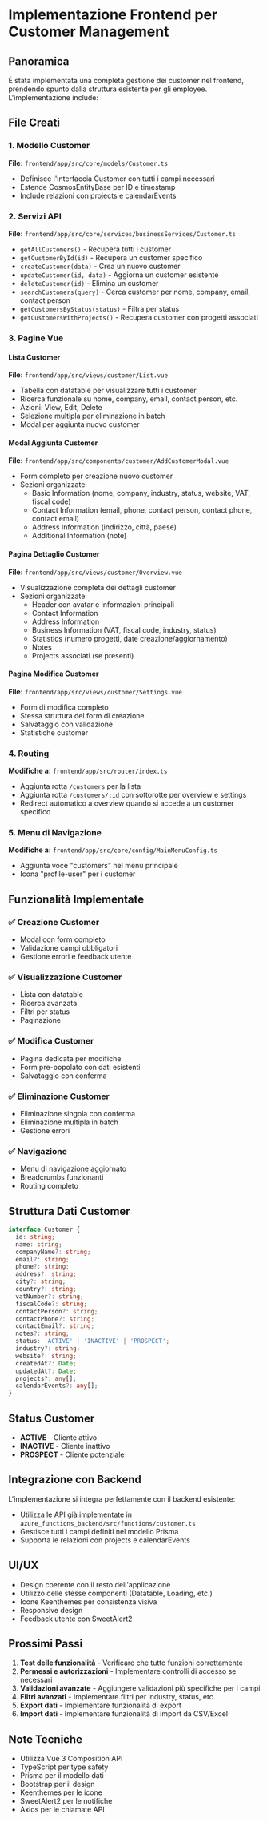 # Implementazione Frontend per Customer Management

## Panoramica

È stata implementata una completa gestione dei customer nel frontend, prendendo spunto dalla struttura esistente per gli employee. L'implementazione include:

## File Creati

### 1. Modello Customer
**File:** `frontend/app/src/core/models/Customer.ts`
- Definisce l'interfaccia Customer con tutti i campi necessari
- Estende CosmosEntityBase per ID e timestamp
- Include relazioni con projects e calendarEvents

### 2. Servizi API
**File:** `frontend/app/src/core/services/businessServices/Customer.ts`
- `getAllCustomers()` - Recupera tutti i customer
- `getCustomerById(id)` - Recupera un customer specifico
- `createCustomer(data)` - Crea un nuovo customer
- `updateCustomer(id, data)` - Aggiorna un customer esistente
- `deleteCustomer(id)` - Elimina un customer
- `searchCustomers(query)` - Cerca customer per nome, company, email, contact person
- `getCustomersByStatus(status)` - Filtra per status
- `getCustomersWithProjects()` - Recupera customer con progetti associati

### 3. Pagine Vue

#### Lista Customer
**File:** `frontend/app/src/views/customer/List.vue`
- Tabella con datatable per visualizzare tutti i customer
- Ricerca funzionale su nome, company, email, contact person, etc.
- Azioni: View, Edit, Delete
- Selezione multipla per eliminazione in batch
- Modal per aggiunta nuovo customer

#### Modal Aggiunta Customer
**File:** `frontend/app/src/components/customer/AddCustomerModal.vue`
- Form completo per creazione nuovo customer
- Sezioni organizzate:
  - Basic Information (nome, company, industry, status, website, VAT, fiscal code)
  - Contact Information (email, phone, contact person, contact phone, contact email)
  - Address Information (indirizzo, città, paese)
  - Additional Information (note)

#### Pagina Dettaglio Customer
**File:** `frontend/app/src/views/customer/Overview.vue`
- Visualizzazione completa dei dettagli customer
- Sezioni organizzate:
  - Header con avatar e informazioni principali
  - Contact Information
  - Address Information
  - Business Information (VAT, fiscal code, industry, status)
  - Statistics (numero progetti, date creazione/aggiornamento)
  - Notes
  - Projects associati (se presenti)

#### Pagina Modifica Customer
**File:** `frontend/app/src/views/customer/Settings.vue`
- Form di modifica completo
- Stessa struttura del form di creazione
- Salvataggio con validazione
- Statistiche customer

### 4. Routing
**Modifiche a:** `frontend/app/src/router/index.ts`
- Aggiunta rotta `/customers` per la lista
- Aggiunta rotta `/customers/:id` con sottorotte per overview e settings
- Redirect automatico a overview quando si accede a un customer specifico

### 5. Menu di Navigazione
**Modifiche a:** `frontend/app/src/core/config/MainMenuConfig.ts`
- Aggiunta voce "customers" nel menu principale
- Icona "profile-user" per i customer

## Funzionalità Implementate

### ✅ Creazione Customer
- Modal con form completo
- Validazione campi obbligatori
- Gestione errori e feedback utente

### ✅ Visualizzazione Customer
- Lista con datatable
- Ricerca avanzata
- Filtri per status
- Paginazione

### ✅ Modifica Customer
- Pagina dedicata per modifiche
- Form pre-popolato con dati esistenti
- Salvataggio con conferma

### ✅ Eliminazione Customer
- Eliminazione singola con conferma
- Eliminazione multipla in batch
- Gestione errori

### ✅ Navigazione
- Menu di navigazione aggiornato
- Breadcrumbs funzionanti
- Routing completo

## Struttura Dati Customer

```typescript
interface Customer {
  id: string;
  name: string;
  companyName?: string;
  email?: string;
  phone?: string;
  address?: string;
  city?: string;
  country?: string;
  vatNumber?: string;
  fiscalCode?: string;
  contactPerson?: string;
  contactPhone?: string;
  contactEmail?: string;
  notes?: string;
  status: 'ACTIVE' | 'INACTIVE' | 'PROSPECT';
  industry?: string;
  website?: string;
  createdAt?: Date;
  updatedAt?: Date;
  projects?: any[];
  calendarEvents?: any[];
}
```

## Status Customer
- **ACTIVE** - Cliente attivo
- **INACTIVE** - Cliente inattivo  
- **PROSPECT** - Cliente potenziale

## Integrazione con Backend

L'implementazione si integra perfettamente con il backend esistente:
- Utilizza le API già implementate in `azure_functions_backend/src/functions/customer.ts`
- Gestisce tutti i campi definiti nel modello Prisma
- Supporta le relazioni con projects e calendarEvents

## UI/UX

- Design coerente con il resto dell'applicazione
- Utilizzo delle stesse componenti (Datatable, Loading, etc.)
- Icone Keenthemes per consistenza visiva
- Responsive design
- Feedback utente con SweetAlert2

## Prossimi Passi

1. **Test delle funzionalità** - Verificare che tutto funzioni correttamente
2. **Permessi e autorizzazioni** - Implementare controlli di accesso se necessari
3. **Validazioni avanzate** - Aggiungere validazioni più specifiche per i campi
4. **Filtri avanzati** - Implementare filtri per industry, status, etc.
5. **Export dati** - Implementare funzionalità di export
6. **Import dati** - Implementare funzionalità di import da CSV/Excel

## Note Tecniche

- Utilizza Vue 3 Composition API
- TypeScript per type safety
- Prisma per il modello dati
- Bootstrap per il design
- Keenthemes per le icone
- SweetAlert2 per le notifiche
- Axios per le chiamate API 